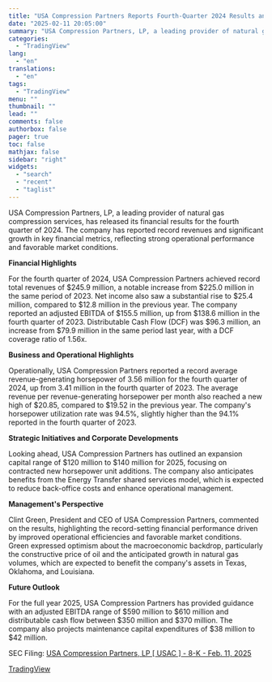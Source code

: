```yaml
---
title: "USA Compression Partners Reports Fourth-Quarter 2024 Results and Provides 2025 Outlook"
date: "2025-02-11 20:05:00"
summary: "USA Compression Partners, LP, a leading provider of natural gas compression services, has released its financial results for the fourth quarter of 2024. The company has reported record revenues and significant growth in key financial metrics, reflecting strong operational performance and favorable market conditions. Financial Highlights For the fourth quarter..."
categories:
  - "TradingView"
lang:
  - "en"
translations:
  - "en"
tags:
  - "TradingView"
menu: ""
thumbnail: ""
lead: ""
comments: false
authorbox: false
pager: true
toc: false
mathjax: false
sidebar: "right"
widgets:
  - "search"
  - "recent"
  - "taglist"
---
```


USA Compression Partners, LP, a leading provider of natural gas compression services, has released its financial results for the fourth quarter of 2024. The company has reported record revenues and significant growth in key financial metrics, reflecting strong operational performance and favorable market conditions.

**Financial Highlights**

For the fourth quarter of 2024, USA Compression Partners achieved record total revenues of $245.9 million, a notable increase from $225.0 million in the same period of 2023. Net income also saw a substantial rise to $25.4 million, compared to $12.8 million in the previous year. The company reported an adjusted EBITDA of $155.5 million, up from $138.6 million in the fourth quarter of 2023. Distributable Cash Flow (DCF) was $96.3 million, an increase from $79.9 million in the same period last year, with a DCF coverage ratio of 1.56x.

**Business and Operational Highlights**

Operationally, USA Compression Partners reported a record average revenue-generating horsepower of 3.56 million for the fourth quarter of 2024, up from 3.41 million in the fourth quarter of 2023. The average revenue per revenue-generating horsepower per month also reached a new high of $20.85, compared to $19.52 in the previous year. The company's horsepower utilization rate was 94.5%, slightly higher than the 94.1% reported in the fourth quarter of 2023.

**Strategic Initiatives and Corporate Developments**

Looking ahead, USA Compression Partners has outlined an expansion capital range of $120 million to $140 million for 2025, focusing on contracted new horsepower unit additions. The company also anticipates benefits from the Energy Transfer shared services model, which is expected to reduce back-office costs and enhance operational management.

**Management's Perspective**

Clint Green, President and CEO of USA Compression Partners, commented on the results, highlighting the record-setting financial performance driven by improved operational efficiencies and favorable market conditions. Green expressed optimism about the macroeconomic backdrop, particularly the constructive price of oil and the anticipated growth in natural gas volumes, which are expected to benefit the company's assets in Texas, Oklahoma, and Louisiana.

**Future Outlook**

For the full year 2025, USA Compression Partners has provided guidance with an adjusted EBITDA range of $590 million to $610 million and distributable cash flow between $350 million and $370 million. The company also projects maintenance capital expenditures of $38 million to $42 million.

SEC Filing: [USA Compression Partners, LP [ USAC ] - 8-K - Feb. 11, 2025](https://www.sec.gov/Archives/edgar/data/1522727/000152272725000007/usac-20250211.htm)

[TradingView](https://www.tradingview.com/news/tradingview:e87e1017a6c6d:0-usa-compression-partners-reports-fourth-quarter-2024-results-and-provides-2025-outlook/)
